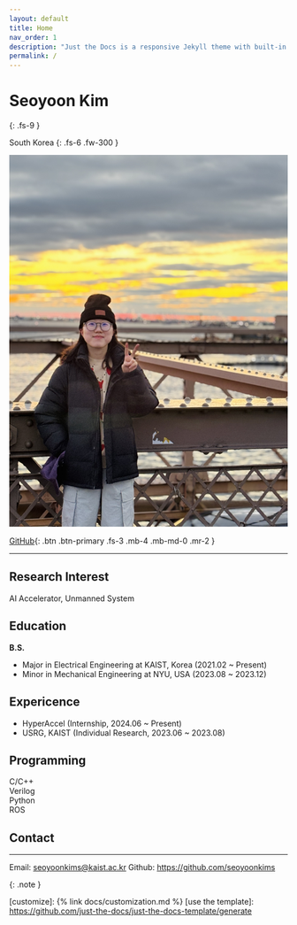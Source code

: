 ```yaml
---
layout: default
title: Home
nav_order: 1
description: "Just the Docs is a responsive Jekyll theme with built-in search that is easily customizable and hosted on GitHub Pages."
permalink: /
---
```


# Seoyoon Kim
{: .fs-9 }

South Korea
{: .fs-6 .fw-300 }

![ex_screenshot](./assets/images/me.jpg)

[GitHub][Github]{: .btn .btn-primary .fs-3 .mb-4 .mb-md-0 .mr-2 }

---

## Research Interest

AI Accelerator, Unmanned System


## Education

**B.S.**
- Major in Electrical Engineering at KAIST, Korea (2021.02 ~ Present)
- Minor in Mechanical Engineering at NYU, USA (2023.08 ~ 2023.12)


## Expericence

- HyperAccel (Internship, 2024.06 ~ Present)  
- USRG, KAIST (Individual Research, 2023.06 ~ 2023.08)


## Programming

C/C++  
Verilog  
Python  
ROS


## Contact
---
Email: seoyoonkims@kaist.ac.kr
Github: https://github.com/seoyoonkims

{: .note }




[Jekyll]: https://jekyllrb.com
[Markdown]: https://daringfireball.net/projects/markdown/
[Liquid]: https://github.com/Shopify/liquid/wiki
[Front matter]: https://jekyllrb.com/docs/front-matter/
[Jekyll configuration]: https://jekyllrb.com/docs/configuration/
[source file for this page]: https://github.com/just-the-docs/just-the-docs/blob/main/index.md
[Just the Docs Template]: https://just-the-docs.github.io/just-the-docs-template/
[Just the Docs]: https://just-the-docs.com
[Github]: https://github.com/seoyoonkims
[Just the Docs README]: https://github.com/just-the-docs/just-the-docs/blob/main/README.md
[GitHub Pages]: https://pages.github.com/
[Template README]: https://github.com/just-the-docs/just-the-docs-template/blob/main/README.md
[GitHub Pages / Actions workflow]: https://github.blog/changelog/2022-07-27-github-pages-custom-github-actions-workflows-beta/
[customize]: {% link docs/customization.md %}
[use the template]: https://github.com/just-the-docs/just-the-docs-template/generate
